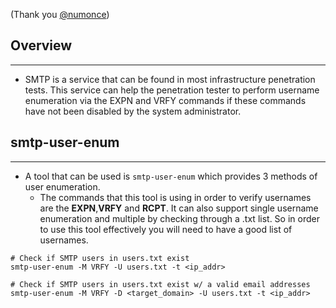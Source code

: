 (Thank you [@numonce](https://github.com/numonce))
## Overview
---
- SMTP is a service that can be found in most infrastructure penetration tests. This service can help the penetration tester to perform username enumeration via the EXPN and VRFY commands if these commands have not been disabled by the system administrator.

## smtp-user-enum
---
- A tool that can be used is `smtp-user-enum` which provides 3 methods of user enumeration.
	- The commands that this tool is using in order to verify usernames are the **EXPN**,**VRFY** and **RCPT**. It can also support single username enumeration and multiple by checking through a .txt list. So in order to use this tool effectively you will need to have a good list of usernames. 

```shell
# Check if SMTP users in users.txt exist
smtp-user-enum -M VRFY -U users.txt -t <ip_addr>

# Check if SMTP users in users.txt exist w/ a valid email addresses
smtp-user-enum -M VRFY -D <target_domain> -U users.txt -t <ip_addr>
```